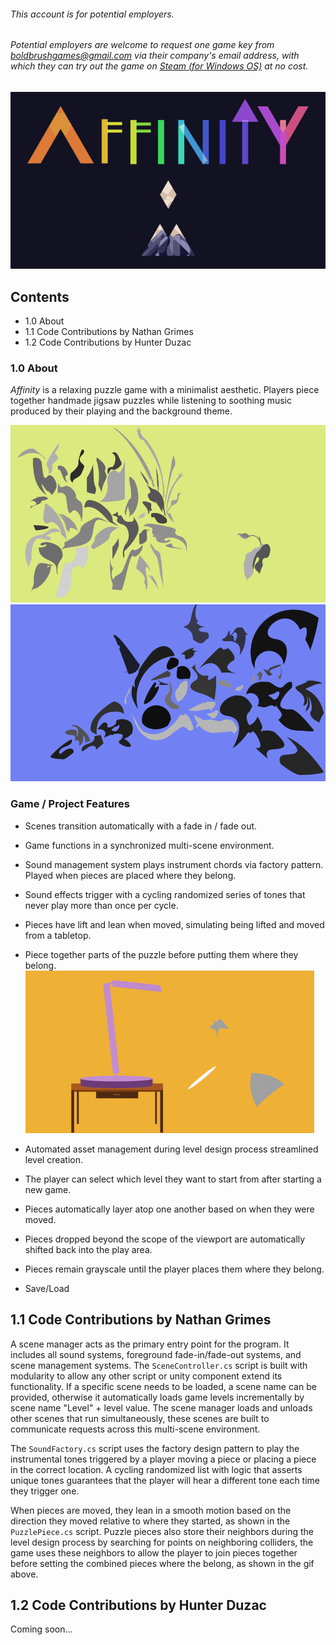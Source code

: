 ###### This account is for potential employers.
###### Potential employers are welcome to request one game key from boldbrushgames@gmail.com via their company's email address, with which they can try out the game on [Steam (for Windows OS)](https://store.steampowered.com/app/1128610/Affinity/) at no cost.
<p align="center">
<img src=/images/library_logo.png>
</p>

## Contents

- 1.0 About
- 1.1 Code Contributions by Nathan Grimes
- 1.2 Code Contributions by Hunter Duzac
### 1.0 About
_Affinity_ is a relaxing puzzle game with a minimalist aesthetic. Players piece together handmade jigsaw puzzles while listening to soothing music produced by their playing and the background theme.

<p align="center">
<img src=/images/image1.png>
<img src=/images/image2.png>
</p>

### Game / Project Features
* Scenes transition automatically with a fade in / fade out.
* Game functions in a synchronized multi-scene environment.
* Sound management system plays instrument chords via factory pattern. Played when pieces are placed where they belong.
* Sound effects trigger with a cycling randomized series of tones that never play more than once per cycle.
* Pieces have lift and lean when moved, simulating being lifted and moved from a tabletop.
* Piece together parts of the puzzle before putting them where they belong.
![Join pieces together, then place them!](/images/image3.gif)

* Automated asset management during level design process streamlined level creation.
* The player can select which level they want to start from after starting a new game.
* Pieces automatically layer atop one another based on when they were moved.
* Pieces dropped beyond the scope of the viewport are automatically shifted back into the play area.
* Pieces remain grayscale until the player places them where they belong.
* Save/Load

## 1.1 Code Contributions by Nathan Grimes
A scene manager acts as the primary entry point for the program. It includes all sound systems, foreground fade-in/fade-out systems, and scene management systems. The `SceneController.cs` script is built with modularity to allow any other script or unity component extend its functionality. If a specific scene needs to be loaded, a scene name can be provided, otherwise it automatically loads game levels incrementally by scene name "Level" + level value. The scene manager loads and unloads other scenes that run simultaneously, these scenes are built to communicate requests across this multi-scene environment.

The `SoundFactory.cs` script uses the factory design pattern to play the instrumental tones triggered by a player moving a piece or placing a piece in the correct location. A cycling randomized list with logic that asserts unique tones guarantees that the player will hear a different tone each time they trigger one.

When pieces are moved, they lean in a smooth motion based on the direction they moved relative to where they started, as shown in the `PuzzlePiece.cs` script. Puzzle pieces also store their neighbors during the level design process by searching for points on neighboring colliders, the game uses these neighbors to allow the player to join pieces together before setting the combined pieces where the belong, as shown in the gif above.

## 1.2 Code Contributions by Hunter Duzac
Coming soon...

